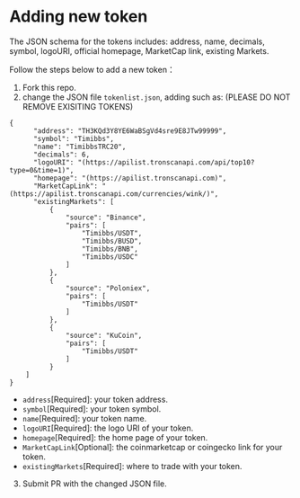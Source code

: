 # Adding new token
The JSON schema for the tokens includes: address, name, decimals, symbol, logoURI, official homepage, MarketCap link, existing Markets.

Follow the steps below to add a new token：
1) Fork this repo.
2) change the JSON file `tokenlist.json`, adding such as: (PLEASE DO NOT REMOVE EXISITING TOKENS)
```
{
      "address": "TH3KQd3Y8YE6WaBSgVd4sre9E8JTw99999",
      "symbol": "Timibbs",
      "name": "TimibbsTRC20",
      "decimals": 6,
      "logoURI": "(https://apilist.tronscanapi.com/api/top10?type=0&time=1)",
      "homepage": "(https://apilist.tronscanapi.com)",
      "MarketCapLink": "(https://apilist.tronscanapi.com/currencies/wink/)",
      "existingMarkets": [
          {
              "source": "Binance",
              "pairs": [
                  "Timibbs/USDT",
                  "Timibbs/BUSD",
                  "Timibbs/BNB",
                  "Timibbs/USDC"
              ]
          },
          {
              "source": "Poloniex",
              "pairs": [
                  "Timibbs/USDT"
              ]
          },
          {
              "source": "KuCoin",
              "pairs": [
                  "Timibbs/USDT"
              ]
          }
    ]
}
```
* `address`[Required]: your token address.
* `symbol`[Required]: your token symbol.
* `name`[Required]: your token name.
* `logoURI`[Required]: the logo URI of your token.
* `homepage`[Required]: the home page of your token.
* `MarketCapLink`[Optional]: the coinmarketcap or coingecko link for your token.
* `existingMarkets`[Required]: where to trade with your token.
3) Submit PR with the changed JSON file.



